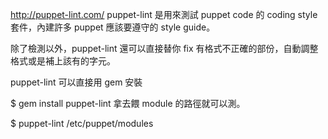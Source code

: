 

http://puppet-lint.com/
puppet-lint 是用來測試 puppet code 的 coding style 套件，內建許多 puppet 應該要遵守的 style guide。

除了檢測以外，puppet-lint 還可以直接替你 fix 有格式不正確的部份，自動調整格式或是補上該有的字元。

puppet-lint 可以直接用 gem 安裝

$ gem install puppet-lint
拿去餵 module 的路徑就可以測。

$ puppet-lint /etc/puppet/modules



